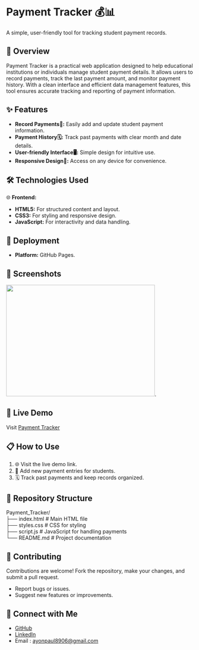 
# Payment Tracker 💰📊

A simple, user-friendly tool for tracking student payment records.

## 📖 Overview

Payment Tracker is a practical web application designed to help educational institutions or individuals manage student payment details. It allows users to record payments, track the last payment amount, and monitor payment history. With a clean interface and efficient data management features, this tool ensures accurate tracking and reporting of payment information.
## ✨ Features

- **Record Payments📝:** Easily add and update student payment information.
- **Payment History🗓️:** Track past payments with clear month and date details.
- **User-friendly Interface🖥️:** Simple design for intuitive use.
- **Responsive Design📱:** Access on any device for convenience.


## 🛠️ Technologies Used

🌐 **Frontend:**

- **HTML5:** For structured content and layout.
- **CSS3:** For styling and responsive design.
- **JavaScript:** For interactivity and data handling.

## 🚀 Deployment

- **Platform:** GitHub Pages.


## 📸 Screenshots
<img src="https://github.com/user-attachments/assets/cd8803dd-6392-47bf-96ba-0099a8fd07b3" width="400" height="300">.




## 🚀 Live Demo

Visit [Payment Tracker](https://ayonpaul8906.github.io/Payment_Tracker/)
## 📋 How to Use

1. 🌐 Visit the live demo link.
2. 📱 Add new payment entries for students.
3. 🗓️ Track past payments and keep records organized.
## 📂 Repository Structure

Payment_Tracker/  
├── index.html     # Main HTML file  
├── styles.css     # CSS for styling  
├── script.js      # JavaScript for handling payments  
└── README.md      # Project documentation  

## 🤝 Contributing

Contributions are welcome! Fork the repository, make your changes, and submit a pull request.

- Report bugs or issues.
- Suggest new features or improvements.

## 🔗 Connect with Me

- [GitHub](https://github.com/ayonpaul8906)
- [LinkedIn](https://www.linkedin.com/in/ayon2407s/)
- Email : ayonpaul8906@gmail.com
